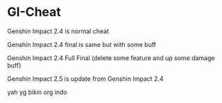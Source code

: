 # GI-Cheat

Genshin Impact 2.4 is normal cheat

Genshin Impact 2.4 final is same but with some buff

Genshin Impact 2.4 Full Final (delete some feature and up some damage buff)

Genshin Impact 2.5 is update from Genshin Impact 2.4

yah yg bikin org indo
